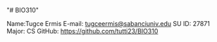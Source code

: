 "# BIO310" 

Name:Tugce Ermis
E-mail: tugceermis@sabanciuniv.edu
SU ID: 27871
Major: CS
GitHub: https://github.com/tutti23/BIO310

